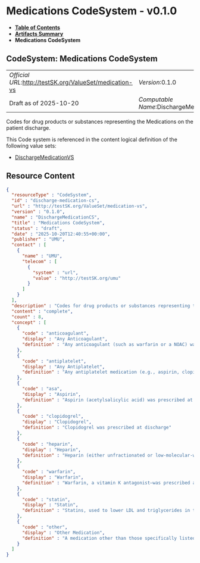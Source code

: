 # Medications CodeSystem - v0.1.0

* [**Table of Contents**](toc.md)
* [**Artifacts Summary**](artifacts.md)
* **Medications CodeSystem**

## CodeSystem: Medications CodeSystem 

| | |
| :--- | :--- |
| *Official URL*:http://testSK.org/ValueSet/medication-vs | *Version*:0.1.0 |
| Draft as of 2025-10-20 | *Computable Name*:DischargeMedicationCS |

 
Codes for drug products or substances representing the Medications on the patient discharge. 

 This Code system is referenced in the content logical definition of the following value sets: 

* [DischargeMedicationVS](ValueSet-discharge-medication-vs.md)



## Resource Content

```json
{
  "resourceType" : "CodeSystem",
  "id" : "discharge-medication-cs",
  "url" : "http://testSK.org/ValueSet/medication-vs",
  "version" : "0.1.0",
  "name" : "DischargeMedicationCS",
  "title" : "Medications CodeSystem",
  "status" : "draft",
  "date" : "2025-10-20T12:40:55+00:00",
  "publisher" : "UMU",
  "contact" : [
    {
      "name" : "UMU",
      "telecom" : [
        {
          "system" : "url",
          "value" : "http://testSK.org/umu"
        }
      ]
    }
  ],
  "description" : "Codes for drug products or substances representing the Medications on the patient discharge.",
  "content" : "complete",
  "count" : 8,
  "concept" : [
    {
      "code" : "anticoagulant",
      "display" : "Any Anticoagulant",
      "definition" : "Any anticoagulant (such as warfarin or a NOAC) was prescribed at discharge"
    },
    {
      "code" : "antiplatelet",
      "display" : "Any Antiplatelet",
      "definition" : "Any antiplatelet medication (e.g., aspirin, clopidogrel) was prescribed at discharge"
    },
    {
      "code" : "asa",
      "display" : "Aspirin",
      "definition" : "Aspirin (acetylsalicylic acid) was prescribed at discharge"
    },
    {
      "code" : "clopidogrel",
      "display" : "Clopidogrel",
      "definition" : "Clopidogrel was prescribed at discharge"
    },
    {
      "code" : "heparin",
      "display" : "Heparin",
      "definition" : "Heparin (either unfractionated or low-molecular-weight) was prescribed at discharge"
    },
    {
      "code" : "warfarin",
      "display" : "Warfarin",
      "definition" : "Warfarin, a vitamin K antagonist—was prescribed at discharge"
    },
    {
      "code" : "statin",
      "display" : "Statin",
      "definition" : "Statins, used to lower LDL and triglycerides in the blood was prescribed at discharge"
    },
    {
      "code" : "other",
      "display" : "Other Medication",
      "definition" : "A medication other than those specifically listed was prescribed at discharge"
    }
  ]
}

```

